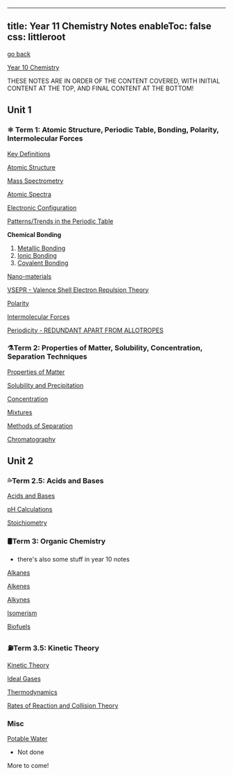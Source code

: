 
---
title: Year 11 Chemistry Notes
enableToc: false
css: littleroot
---

[go back](Subjects.md)

[Year 10 Chemistry](10Subjects/10Chemistry.md)

THESE NOTES ARE IN ORDER OF THE CONTENT COVERED, WITH INITIAL CONTENT AT THE TOP, AND FINAL CONTENT AT THE BOTTOM!

## Unit 1

### ⚛️ Term 1: Atomic Structure, Periodic Table, Bonding, Polarity, Intermolecular Forces

[Key Definitions](11Chemistry/Definitions.md)

[Atomic Structure](11Chemistry/AtomicStructure.md)

[Mass Spectrometry](11Chemistry/MassSpectrometry.md)

[Atomic Spectra](11Chemistry/AtomicSpectra.md)

[Electronic Configuration](11Chemistry/ElectronicConfig.md)

[Patterns/Trends in the Periodic Table](11Chemistry/Patterns.md)

**Chemical Bonding**
1. [Metallic Bonding](11Chemistry/metal.md) 
2. [Ionic Bonding](11Chemistry/ionic.md)
3. [Covalent Bonding](11Chemistry/covalent)

[Nano-materials](11Chemistry/Nanomaterials.md)

[VSEPR - Valence Shell Electron Repulsion Theory](11Chemistry/VSEPR.md)

[Polarity](11Chemistry/Polarity.md)

[Intermolecular Forces](11Chemistry/IntermolecularForces.md)

[Periodicity - REDUNDANT APART FROM ALLOTROPES](11Chemistry/Periodicity.md)

### ⚗️Term 2: Properties of Matter, Solubility, Concentration, Separation Techniques

[Properties of Matter](11Chemistry/PropertiesofMatter.md)

[Solubility and Precipitation](11Chemistry/SolubilityPrecipitation.md)

[Concentration](11Chemistry/Concentration.md)

[Mixtures](11Chemistry/Mixtures.md)

[Methods of Separation](11Chemistry/MethodsOfSeparation.md)

[Chromatography](11Chemistry/Chromatography.md)

## Unit 2

### 💦Term 2.5: Acids and Bases

[Acids and Bases](11Chemistry/AcidsandBases.md)

[pH Calculations](11Chemistry/pHCalculations.md)

[Stoichiometry](11Chemistry/Stoichiometry.md)

### 🛢️Term 3: Organic Chemistry
- there's also some stuff in year 10 notes

[Alkanes](11Chemistry/Alkanes.md)

[Alkenes](11Chemistry/Alkenes.md)

[Alkynes](11Chemistry/Alkynes.md)

[Isomerism](11Chemistry/Isomerism.md)

[Biofuels](11Chemistry/Biofuels.md)


### ⛽️Term 3.5: Kinetic Theory

[Kinetic Theory](11Chemistry/Kinetic-Theory.md)

[Ideal Gases](11Chemistry/IdealGases.md)

[Thermodynamics](11Chemistry/thermodynamics.md)

[Rates of Reaction and Collision Theory](11Chemistry/reaction-rates-and-collision-theory.md)

### Misc

[Potable Water](11Chemistry/PotableWater.md)
- Not done


More to come!